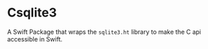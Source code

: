 # Csqlite3

A Swift Package that wraps the `sqlite3.ht` library to make the C api accessible in Swift.
